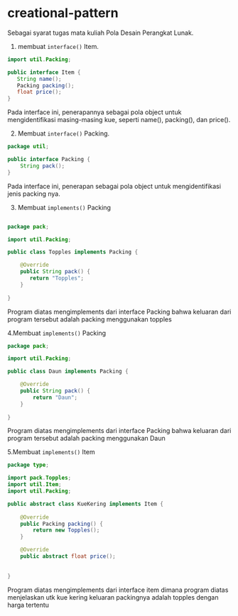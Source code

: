 # creational-pattern
Sebagai syarat tugas mata kuliah Pola Desain Perangkat Lunak.

1. membuat ```interface()``` Item.
```java
import util.Packing;

public interface Item {
   String name();
   Packing packing();
   float price();
}
```
Pada interface ini, penerapannya sebagai pola object untuk mengidentifikasi masing-masing kue, seperti name(), packing(), dan price().

2. Membuat ```interface()``` Packing.
```java
package util;

public interface Packing {
    String pack();
}
```
Pada interface ini, penerapan sebagai pola object untuk mengidentifikasi jenis packing nya.

3. Membuat ```implements()``` Packing
```java

package pack;

import util.Packing;

public class Topples implements Packing {

    @Override
    public String pack() {
       return "Topples";
    }
    
}
```
Program diatas mengimplements dari interface Packing bahwa keluaran dari program tersebut adalah packing menggunakan topples

4.Membuat ```implements()``` Packing
```java
package pack;

import util.Packing;

public class Daun implements Packing {

    @Override
    public String pack() {
        return "Daun";
    }
    
}
```
Program diatas mengimplements dari interface Packing bahwa keluaran dari program tersebut adalah packing menggunakan Daun

5.Membuat ```implements()``` Item
```java
package type;

import pack.Topples;
import util.Item;
import util.Packing;

public abstract class KueKering implements Item {
    
    @Override
    public Packing packing() {
        return new Topples();
    }

    @Override
    public abstract float price();
        
    
}
```
Program diatas mengimplements dari interface item dimana program diatas menjelaskan utk kue kering keluaran packingnya adalah topples dengan harga tertentu


